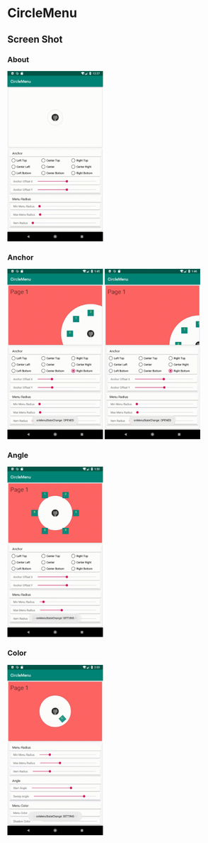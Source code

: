 # CircleMenu

## Screen Shot
### About
<img src="assets/about.gif"  width="216" height="384">

### Anchor
<div>
    <img src="assets/anchor.gif"  width="216" height="384">
    <img src="assets/anchor_offset.gif"  width="216" height="384">
</div>

### Angle
<img src="assets/angle.gif"  width="216" height="384">

### Color
<img src="assets/color.gif"  width="216" height="384">